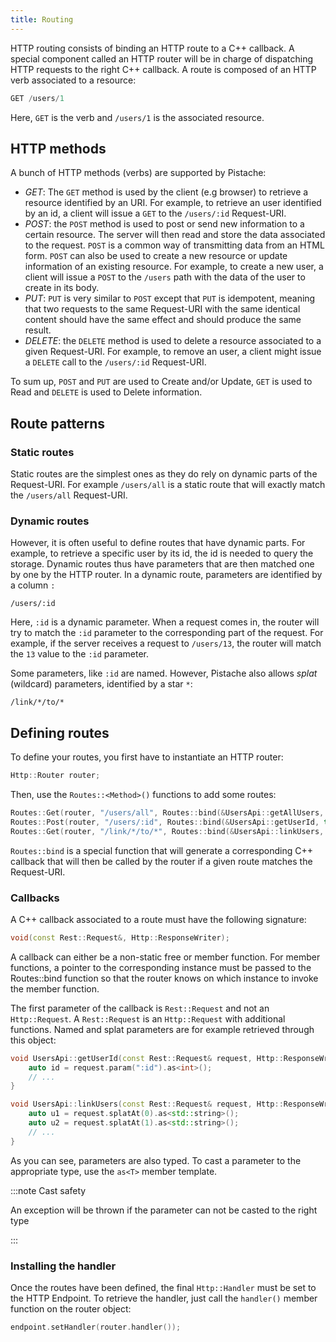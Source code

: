 ```yaml
---
title: Routing
---
```


<!--
SPDX-FileCopyrightText: 2016 Mathieu Stefani
SPDX-FileCopyrightText: 2021 Andrea Pappacoda

SPDX-License-Identifier: Apache-2.0
-->

HTTP routing consists of binding an HTTP route to a C++ callback. A special component called an HTTP router will be in charge of dispatching HTTP requests to the right C++ callback. A route is composed of an HTTP verb associated to a resource:

```javascript
GET /users/1
```

Here, `GET` is the verb and `/users/1` is the associated resource.

## HTTP methods

A bunch of HTTP methods (verbs) are supported by Pistache:

- _GET_: The `GET` method is used by the client (e.g browser) to retrieve a resource identified by an URI. For example, to retrieve an user identified by an id, a client will issue a `GET` to the `/users/:id` Request-URI.
- _POST_: the `POST` method is used to post or send new information to a certain resource. The server will then read and store the data associated to the request. `POST` is a common way of transmitting data from an HTML form. `POST` can also be used to create a new resource or update information of an existing resource. For example, to create a new user, a client will issue a `POST` to the `/users` path with the data of the user to create in its body.
- _PUT_: `PUT` is very similar to `POST` except that `PUT` is idempotent, meaning that two requests to the same Request-URI with the same identical content should have the same effect and should produce the same result.
- _DELETE_: the `DELETE` method is used to delete a resource associated to a given Request-URI. For example, to remove an user, a client might issue a `DELETE` call to the `/users/:id` Request-URI.

To sum up, `POST` and `PUT` are used to Create and/or Update, `GET` is used to Read and `DELETE` is used to Delete information.

## Route patterns

### Static routes

Static routes are the simplest ones as they do rely on dynamic parts of the Request-URI. For example `/users/all` is a static route that will exactly match the `/users/all` Request-URI.

### Dynamic routes

However, it is often useful to define routes that have dynamic parts. For example, to retrieve a specific user by its id, the id is needed to query the storage. Dynamic routes thus have parameters that are then matched one by one by the HTTP router. In a dynamic route, parameters are identified by a column `:`

`/users/:id`

Here, `:id` is a dynamic parameter. When a request comes in, the router will try to match the `:id` parameter to the corresponding part of the request. For example, if the server receives a request to `/users/13`, the router will match the `13` value to the `:id` parameter.

Some parameters, like `:id` are named. However, Pistache also allows _splat_ (wildcard) parameters, identified by a star `*`:

`/link/*/to/*`

## Defining routes

To define your routes, you first have to instantiate an HTTP router:

```cpp
Http::Router router;
```

Then, use the `Routes::<Method>()` functions to add some routes:

```cpp
Routes::Get(router, "/users/all", Routes::bind(&UsersApi::getAllUsers, this));
Routes::Post(router, "/users/:id", Routes::bind(&UsersApi::getUserId, this));
Routes::Get(router, "/link/*/to/*", Routes::bind(&UsersApi::linkUsers, this));
```

`Routes::bind` is a special function that will generate a corresponding C++ callback that will then be called by the router if a given route matches the Request-URI.

### Callbacks

A C++ callback associated to a route must have the following signature:

```cpp
void(const Rest::Request&, Http::ResponseWriter);
```

A callback can either be a non-static free or member function. For member functions, a pointer to the corresponding instance must be passed to the Routes::bind function so that the router knows on which instance to invoke the member function.

The first parameter of the callback is `Rest::Request` and not an `Http::Request`. A `Rest::Request` is an `Http::Request` with additional functions. Named and splat parameters are for example retrieved through this object:

```cpp
void UsersApi::getUserId(const Rest::Request& request, Http::ResponseWriter response) {
    auto id = request.param(":id").as<int>();
    // ...
}

void UsersApi::linkUsers(const Rest::Request& request, Http::ResponseWriter response) {
    auto u1 = request.splatAt(0).as<std::string>();
    auto u2 = request.splatAt(1).as<std::string>();
    // ...
}
```

As you can see, parameters are also typed. To cast a parameter to the appropriate type, use the `as<T>` member template.

:::note Cast safety

An exception will be thrown if the parameter can not be casted to the right type

:::

### Installing the handler

Once the routes have been defined, the final `Http::Handler` must be set to the HTTP Endpoint. To retrieve the handler, just call the `handler()` member function on the router object:

```cpp
endpoint.setHandler(router.handler());
```
